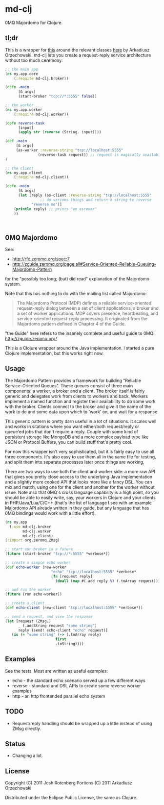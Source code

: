 # md-clj

0MQ Majordomo for Clojure.

## tl;dr

This is a wrapper for [this](http://rfc.zeromq.org/spec:7) around the
relevant classes
[here](https://github.com/imatix/zguide/tree/master/examples/Java) by
Arkadiusz Orzechowski. md-clj lets you create a request-reply service
architecture without too much ceremony:

```clojure
;; the main app
(ns my.app.core
    (:requite md-clj.broker))

(defn -main
      [& args]
      (start-broker "tcp://*:5555" false))

;; the worker
(ns my.app.worker
    (:require md-clj.worker))

(defn reverse-task
      [input]
      (apply str (reverse (String. input))))

(def -main 
     [& args]
     (as-worker :reverse-string "tcp://localhost:5555"
               (reverse-task request)) ;; request is magically available
)	       

;; the client
(ns my.app.client
    (:require md-clj.client))

(defn -main 
      [& args]
      (let [reply (as-client :reverse-string "tcp://localhost:5555"
      	   	    ;; do various things and return a string to reverse
		    "reverse me")]
	(println reply) ;; prints "em esrever"
	))

    
```
## 0MQ Majordomo

See:
* http://rfc.zeromq.org/spec:7 
* http://zguide.zeromq.org/page:all#Service-Oriented-Reliable-Queuing-Majordomo-Pattern

for the "possibly too long; (but) did read" explanation of the Majordomo system.

Note that this has nothing to do with the mailing list called Majordomo:

> The Majordomo Protocol (MDP) defines a reliable service-oriented
> request-reply dialog between a set of client applications, a broker
> and a set of worker applications. MDP covers presence, heartbeating,
> and service-oriented request-reply processing. It originated from the
> Majordomo pattern defined in Chapter 4 of the Guide.

"the Guide" here refers to the insanely complete and useful guide to 0MQ: http://zguide.zeromq.org/

This is a Clojure wrapper around the Java implementation. I started a
pure Clojure implementation, but this works right now.

## Usage

The Majordomo Pattern provides a framework for building "Reliable
Service-Oriented Queues". These queues consist of three main
components: a worker, a broker and a client. The broker itself is
fairly generic and delegates work from clients to workers and
back. Workers implement a named function and register their
availability to do some work with the broker. Clients connect to the
broker and give it the name of the work to do and some data upon which
to 'work' on, and wait for a response.

This generic pattern is pretty darn useful in a lot of situations. It
scales well and works in sitations where you want either/both
request/reply or queue'ed jobs that don't require a reply. Couple with
some kind of persistent storage like MongoDB and a more complex
payload type like JSON or Protocol Buffers, you can build stuff that's
pretty cool.

For now this wrapper isn't very sophisticated, but it is fairly easy
to use all three components. It's also easy to use them all in the
same file for testing, and split them into separate processes later
once things are working. 

There are two ways to use both the client and worker side: a more raw
API that gives you pretty close access to the underlying Java
implementation and a slightly more cooked API that looks more like a
fancy DSL. You can mix and match, using one for the client and another
for the worker without issue. Note also that 0MQ's cross language
capability is a high point, so you should be able to easily write,
say, your workers in Clojure and your clients in PHP/Java/Lua/C/C++
(that's the list of language I see with an example Majordomo API
already written in they guide, but any language that has 0MQ bindings
would work with a little effort).

```clojure
(ns my.app
  (:use md-clj.broker
        md-clj.worker
        md-clj.client)
(:import org.zeromq.ZMsg)

;; start our broker in a future 
(future (start-broker "tcp://*:5555" *verbose*))

;; create a simple echo worker
(def echo-worker (new-worker
                     "echo" "tcp://localhost:5555" *verbose*
                     (fn [request reply]
                       (doall (map #(.add reply %) (.toArray request))))))

;; and run the worker
(future (run echo-worker))

;; create a client
(def echo-client (new-client "tcp://localhost:5555" *verbose*))

;; send a request, and view the response
(let [request (ZMsg.)
      _ (.addString request "some string")
      reply (send! echo-client "echo" request)]
   (is (= "some string" (-> (.toArray reply)
                       first
                       .toString))))

```

## Examples

See the tests. Most are written as useful examples:
* echo - the standard echo scenario served up a few different ways
* reverse - standard and DSL APIs to create some reverse worker examples
* http - an http frontended parallel echo system

## TODO
* Request/reply handling should be wrapped up a little instead of using ZMsg directly.

## Status

* Changing a lot.

## License

Copyright (C) 2011 Josh Rotenberg
Portions (C)  2011 Arkadiusz Orzechowski

Distributed under the Eclipse Public License, the same as Clojure.

